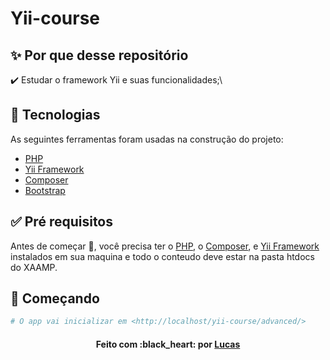 # Yii-course

## :sparkles: Por que desse repositório ##

:heavy_check_mark: Estudar o framework Yii e suas funcionalidades;\


## :rocket: Tecnologias ##

As seguintes ferramentas foram usadas na construção do projeto:

- [PHP](https://www.php.net/)
- [Yii Framework](https://www.yiiframework.com/)
- [Composer](https://getcomposer.org/)
- [Bootstrap](https://getbootstrap.com/)

## :white_check_mark: Pré requisitos ##

Antes de começar :checkered_flag:, você precisa ter o [PHP](https://www.php.net/), o [Composer](https://getcomposer.org/), e [Yii Framework](https://www.yiiframework.com/) instalados em sua maquina e todo o conteudo deve estar na pasta htdocs do XAAMP.

## :checkered_flag: Começando ##

```bash
# O app vai inicializar em <http://localhost/yii-course/advanced/>
```
<h4 align="center">Feito com :black_heart: por <a href="https://github.com/lucaslomba">Lucas</a></h4>
